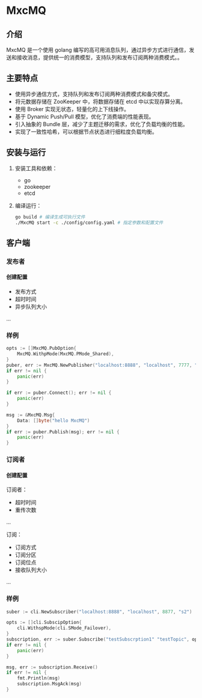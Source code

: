 # MxcMQ

## 介绍

MxcMQ 是一个使用 golang 编写的高可用消息队列，通过异步方式进行通信，发送和接收消息，提供统一的消费模型，支持队列和发布订阅两种消费模式。。

## 主要特点

+ 使用异步通信方式，支持队列和发布订阅两种消费模式和备灾模式。
+ 将元数据存储在 ZooKeeper 中，将数据存储在 etcd 中以实现存算分离。
+ 使用 Broker 实现无状态，轻量化的上下线操作。
+ 基于 Dynamic Push/Pull 模型，优化了消费端的性能表现。
+ 引入抽象的 Bundle 层，减少了主题迁移的需求，优化了负载均衡的性能。
+ 实现了一致性哈希，可以根据节点状态进行细粒度负载均衡。

## 安装与运行

1. 安装工具和依赖：
    - go
    - zookeeper
    - etcd

2. 编译运行：

    ```bash
    go build # 编译生成可执行文件
    ./MxcMQ start -c ./config/config.yaml # 指定参数和配置文件
    ```

## 客户端

### 发布者

#### 创建配置

- 发布方式
- 超时时间
- 异步队列大小
  

...

### 样例
``` go
opts := []MxcMQ.PubOption{
	MxcMQ.WithpMode(MxcMQ.PMode_Shared),
}
puber, err := MxcMQ.NewPublisher("localhost:8888", "localhost", 7777, "TestTopic", opt...)
if err != nil {
	panic(err)
}

if err := puber.Connect(); err != nil {
	panic(err)
}

msg := &MxcMQ.Msg{
	Data: []byte("hello MxcMQ")
}
if err := puber.Publish(msg); err != nil {
	panic(err)
}
```

### 订阅者

#### 创建配置

订阅者：
- 超时时间
- 重传次数

...

订阅：
- 订阅方式
- 订阅分区
- 订阅位点
- 接收队列大小

...
### 样例
``` go
suber := cli.NewSubscriber("localhost:8888", "localhost", 8877, "s2")

opts := []cli.SubscipOption{
	cli.WithspMode(cli.SMode_Failover),
}
subscription, err := suber.Subscribe("testSubscrption1" "testTopic", opt...)
if err != nil {
  	panic(err)
}

msg, err := subscription.Receive()
if err != nil {
	fmt.Println(msg)
	subscription.MsgAck(msg)
}
```

